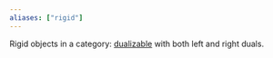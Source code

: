 ```yaml
---
aliases: ["rigid"]
---
```


Rigid objects in a category: [dualizable](dualizable) with both left and right duals.
